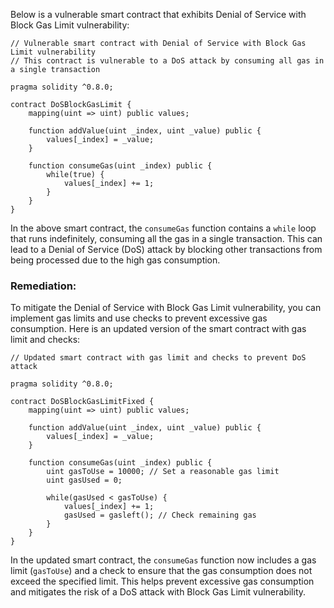 Below is a vulnerable smart contract that exhibits Denial of Service with Block Gas Limit vulnerability:

```solidity
// Vulnerable smart contract with Denial of Service with Block Gas Limit vulnerability
// This contract is vulnerable to a DoS attack by consuming all gas in a single transaction

pragma solidity ^0.8.0;

contract DoSBlockGasLimit {
    mapping(uint => uint) public values;

    function addValue(uint _index, uint _value) public {
        values[_index] = _value;
    }

    function consumeGas(uint _index) public {
        while(true) {
            values[_index] += 1;
        }
    }
}
```

In the above smart contract, the `consumeGas` function contains a `while` loop that runs indefinitely, consuming all the gas in a single transaction. This can lead to a Denial of Service (DoS) attack by blocking other transactions from being processed due to the high gas consumption.

### Remediation:

To mitigate the Denial of Service with Block Gas Limit vulnerability, you can implement gas limits and use checks to prevent excessive gas consumption. Here is an updated version of the smart contract with gas limit and checks:

```solidity
// Updated smart contract with gas limit and checks to prevent DoS attack

pragma solidity ^0.8.0;

contract DoSBlockGasLimitFixed {
    mapping(uint => uint) public values;

    function addValue(uint _index, uint _value) public {
        values[_index] = _value;
    }

    function consumeGas(uint _index) public {
        uint gasToUse = 10000; // Set a reasonable gas limit
        uint gasUsed = 0;

        while(gasUsed < gasToUse) {
            values[_index] += 1;
            gasUsed = gasleft(); // Check remaining gas
        }
    }
}
```

In the updated smart contract, the `consumeGas` function now includes a gas limit (`gasToUse`) and a check to ensure that the gas consumption does not exceed the specified limit. This helps prevent excessive gas consumption and mitigates the risk of a DoS attack with Block Gas Limit vulnerability.